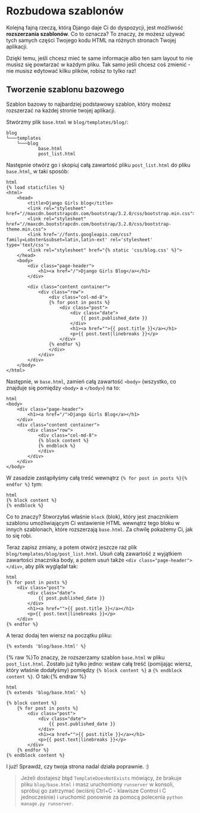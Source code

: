 # Rozbudowa szablonów

Kolejną fajną rzeczą, którą Django daje Ci do dyspozycji, jest możliwość **rozszerzania szablonów**. Co to oznacza? To znaczy, że możesz używać tych samych części Twojego kodu HTML na różnych stronach Twojej aplikacji.

Dzięki temu, jeśli chcesz mieć te same informacje albo ten sam layout to nie musisz się powtarzać w każdym pliku. Tak samo jeśli chcesz coś zmienić - nie musisz edytować kilku plików, robisz to tylko raz!

## Tworzenie szablonu bazowego

Szablon bazowy to najbardziej podstawowy szablon, który możesz rozszerzać na każdej stronie twojej aplikacji.

Stwórzmy plik `base.html` w `blog/templates/blog/`:

    blog
    └───templates
        └───blog
                base.html
                post_list.html
    

Następnie otwórz go i skopiuj całą zawartość pliku `post_list.html` do pliku `base.html`, w taki sposób:

    html
    {% load staticfiles %}
    <html>
        <head>
            <title>Django Girls blog</title>
            <link rel="stylesheet" href="//maxcdn.bootstrapcdn.com/bootstrap/3.2.0/css/bootstrap.min.css">
            <link rel="stylesheet" href="//maxcdn.bootstrapcdn.com/bootstrap/3.2.0/css/bootstrap-theme.min.css">
            <link href='//fonts.googleapis.com/css?family=Lobster&subset=latin,latin-ext' rel='stylesheet' type='text/css'>
            <link rel="stylesheet" href="{% static 'css/blog.css' %}">
        </head>
        <body>
            <div class="page-header">
                <h1><a href="/">Django Girls Blog</a></h1>
            </div>
    
            <div class="content container">
                <div class="row">
                    <div class="col-md-8">
                    {% for post in posts %}
                        <div class="post">
                            <div class="date">
                                {{ post.published_date }}
                            </div>
                            <h1><a href="">{{ post.title }}</a></h1>
                            <p>{{ post.text|linebreaks }}</p>
                        </div>
                    {% endfor %}
                    </div>
                </div>
            </div>
        </body>
    </html>
    

Następnie, w `base.html`, zamień całą zawartość `<body>` (wszystko, co znajduje się pomiędzy `<body>` a `</body>`) na to:

    html
    <body>
        <div class="page-header">
            <h1><a href="/">Django Girls Blog</a></h1>
        </div>
        <div class="content container">
            <div class="row">
                <div class="col-md-8">
                {% block content %}
                {% endblock %}
                </div>
            </div>
        </div>
    </body>
    

W zasadzie zastąpiłyśmy całą treść wewnątrz `{% for post in posts %}{% endfor %}` tym:

    html
    {% block content %}
    {% endblock %}
    

Co to znaczy? Stworzyłaś właśnie `block` (blok), który jest znacznikiem szablonu umożliwiającym Ci wstawienie HTML wewnątrz tego bloku w innych szablonach, które rozszerzają `base.html`. Za chwilę pokażemy Ci, jak to się robi.

Teraz zapisz zmiany, a potem otwórz jeszcze raz plik `blog/templates/blog/post_list.html`. Usuń całą zawartość z wyjątkiem zawartości znacznika body, a potem usuń także `<div class="page-header"></div>`, aby plik wyglądał tak:

    html
    {% for post in posts %}
        <div class="post">
            <div class="date">
                {{ post.published_date }}
            </div>
            <h1><a href="">{{ post.title }}</a></h1>
            <p>{{ post.text|linebreaks }}</p>
        </div>
    {% endfor %}
    

A teraz dodaj ten wiersz na początku pliku:

    {% extends 'blog/base.html' %}
    

{% raw %}To znaczy, że rozszerzamy szablon `base.html` w pliku `post_list.html`. Zostało już tylko jedno: wstaw całą treść (pomijając wiersz, który właśnie dodałyśmy) pomiędzy `{% block content %}` a `{% endblock content %}`. O tak:{% endraw %}

    html
    {% extends 'blog/base.html' %}
    
    {% block content %}
        {% for post in posts %}
            <div class="post">
                <div class="date">
                    {{ post.published_date }}
                </div>
                <h1><a href="">{{ post.title }}</a></h1>
                <p>{{ post.text|linebreaks }}</p>
            </div>
        {% endfor %}
    {% endblock content %}
    

I już! Sprawdź, czy twoja strona nadal działa poprawnie. :)

> Jeżeli dostajesz błąd `TemplateDoesNotExists` mówiący, że brakuje pliku `blog/base.html` i masz uruchomiony `runserver` w konsoli, spróbuj go zatrzymać (wciśnij Ctrl+C - klawisze Control i C jednocześnie) i uruchomić ponownie za pomocą polecenia `python manage.py runserver`.